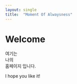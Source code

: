 ```yaml
---
layout: single
title:  "Moment Of Alwaysness"
---
```


# Welcome

여기는  
나의  
홈페이지 입니다.

I hope you like it!
